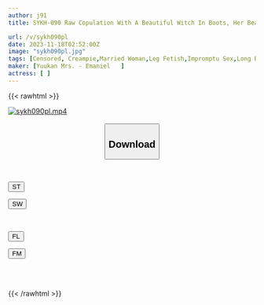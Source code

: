 ```yaml
---
author: j91
title: SYKH-090 Raw Copulation With A Beautiful Witch In Boots, Her Beauty Melts Away With The Pleasure Of Being Penetrated... Yurika, 38 Years Old

url: /v/sykh090pl
date: 2023-11-18T02:52:00Z
image: "sykh090pl.jpg"
tags: [Censored, Creampie,Married Woman,Leg Fetish,Impromptu Sex,Long Boots	]
maker: [Yuukan Mrs. - Emaniel   ]
actress: [ ]
---
```



{{< rawhtml >}}

<div class="video" data-videoid="QbvkDWb6Pji0QJ3">
    <a href="javascript:;">
        <img src="/v/sykh090pl/sykh090pl.jpg" width="WIDTH" height="HEIGHT" alt="sykh090pl.mp4" loading="lazy">
    </a>
</div>

<script type="text/javascript" src="https://j91.asia/asset/on-demand-st.js"></script>

<br>
  <link rel="stylesheet" href="https://j91.asia/asset/bs5.css">
  
  <center>
  <button class="btn btn-primary" type="button" data-bs-toggle="collapse" data-bs-target=".multi-collapse" aria-expanded="false" aria-controls="multiCollapseExample1 multiCollapseExample2"><h2>Download</h2></button></center>
</p>
<div class="row">
  <div class="col">
    <div class="collapse multi-collapse" id="multiCollapseExample1">
      <div class="card card-body">
	      	      <br>
<div class="buttons">  
<p><a href="https://streamtape.to/v/QbvkDWb6Pji0QJ3" target="_blank"><button class="btn-hover color-3"><i class="fa fa-download"></i> ST</button></a></p>
<p><a href="https://sfastwish.com/c2yd9li8fril" target="_blank"><button class="btn-hover color-2"><i class="fa fa-download"></i> SW</button></a></p></div>
    </div>
  </div>
</div>
  <div class="col">
    <div class="collapse multi-collapse" id="multiCollapseExample2">
      <div class="card card-body">
	      <br>
<div class="buttons">
<p><a href="https://filelions.online/f/s88uaeitybdo" target="_blank"><button class="btn-hover color-9"><i class="fa fa-download"></i> FL</button></a></p>
<p><a href="javascript:;" target="_blank"><button class="btn-hover color-8"><i class="fa fa-download"></i> FM</button></a></p></div>
<br><br>
      </div>
    </div>
  </div>
</div>

{{< /rawhtml >}}
